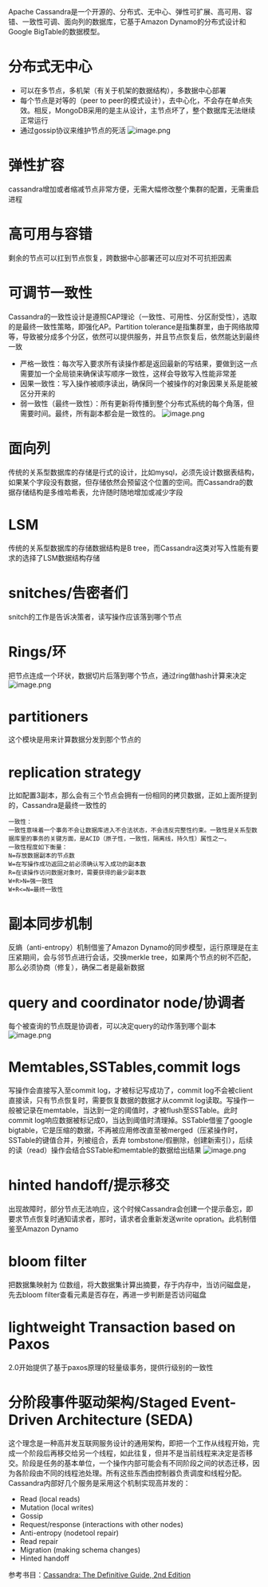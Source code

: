 Apache Cassandra是一个开源的、分布式、无中心、弹性可扩展、高可用、容错、一致性可调、面向列的数据库，它基于Amazon Dynamo的分布式设计和Google BigTable的数据模型。
# 分布式无中心
- 可以在多节点，多机架（有关于机架的数据结构），多数据中心部署
- 每个节点是对等的（peer to peer的模式设计），去中心化，不会存在单点失效。相反，MongoDB采用的是主从设计，主节点坏了，整个数据库无法继续正常运行
- 通过gossip协议来维护节点的死活
![image.png](https://github.com/jwongzblog/myblog/tree/master/%E5%A4%A7%E5%9E%8B%E5%88%86%E5%B8%83%E5%BC%8F%E5%AD%98%E5%82%A8%E7%B3%BB%E7%BB%9F/cassandra-arch1.png)
# 弹性扩容
cassandra增加或者缩减节点非常方便，无需大幅修改整个集群的配置，无需重启进程
# 高可用与容错
剩余的节点可以扛到节点恢复，跨数据中心部署还可以应对不可抗拒因素
# 可调节一致性
Cassandra的一致性设计是遵照CAP理论（一致性、可用性、分区耐受性），选取的是最终一致性策略，即强化AP。Partition tolerance是指集群里，由于网络故障等，导致被分成多个分区，依然可以提供服务，并且节点恢复后，依然能达到最终一致
- 严格一致性：每次写入要求所有读操作都是返回最新的写结果，要做到这一点需要加一个全局锁来确保读写顺序一致性，这样会导致写入性能非常差
- 因果一致性：写入操作被顺序读出，确保同一个被操作的对象因果关系是能被区分开来的
- 弱一致性（最终一致性）：所有更新将传播到整个分布式系统的每个角落，但需要时间。最终，所有副本都会是一致性的。
![image.png](https://github.com/jwongzblog/myblog/tree/master/%E5%A4%A7%E5%9E%8B%E5%88%86%E5%B8%83%E5%BC%8F%E5%AD%98%E5%82%A8%E7%B3%BB%E7%BB%9F/cassandra-arch2.png)
# 面向列
传统的关系型数据库的存储是行式的设计，比如mysql，必须先设计数据表结构，如果某个字段没有数据，但存储依然会预留这个位置的空间。而Cassandra的数据存储结构是多维哈希表，允许随时随地增加或减少字段
# LSM
传统的关系型数据库的存储数据结构是B tree，而Cassandra这类对写入性能有要求的选择了LSM数据结构存储
# snitches/告密者们
snitch的工作是告诉决策者，读写操作应该落到哪个节点
# Rings/环
把节点连成一个环状，数据切片后落到哪个节点，通过ring做hash计算来决定
![image.png](https://github.com/jwongzblog/myblog/tree/master/%E5%A4%A7%E5%9E%8B%E5%88%86%E5%B8%83%E5%BC%8F%E5%AD%98%E5%82%A8%E7%B3%BB%E7%BB%9F/cassandra-arch3.png)

# partitioners
这个模块是用来计算数据分发到那个节点的
# replication strategy
比如配置3副本，那么会有三个节点会拥有一份相同的拷贝数据，正如上面所提到的，Cassandra是最终一致性的
```
一致性：
一致性意味着一个事务不会让数据库进入不合法状态，不会违反完整性约束。一致性是关系型数据库里的事务的关键方面，是ACID（原子性，一致性，隔离线，持久性）属性之一。
一致性程度如下衡量：
N=存放数据副本的节点数
W=在写操作成功返回之前必须确认写入成功的副本数
R=在读操作访问数据对象时，需要获得的最少副本数
W+R>N=强一致性
W+R<=N=最终一致性
```

# 副本同步机制
反熵（anti-entropy）机制借鉴了Amazon Dynamo的同步模型，运行原理是在主压紧期间，会与邻节点进行会话，交换merkle tree，如果两个节点的树不匹配，那么必须协商（修复），确保二者是最新数据

# query and coordinator node/协调者
每个被查询的节点既是协调者，可以决定query的动作落到哪个副本
![image.png](https://github.com/jwongzblog/myblog/tree/master/%E5%A4%A7%E5%9E%8B%E5%88%86%E5%B8%83%E5%BC%8F%E5%AD%98%E5%82%A8%E7%B3%BB%E7%BB%9F/cassandra-arch4.png)
# Memtables,SSTables,commit logs
写操作会直接写入至commit log，才被标记写成功了，commit log不会被client直接读，只有节点恢复时，需要恢复数据的数据才从commit log读取。写操作一般被记录在memtable，当达到一定的阈值时，才被flush至SSTable。此时commit log响应数据被标记成0，当达到阈值时清理掉。SSTable借鉴了google bigtable，它是压缩的数据，不再被应用修改直至被merged（压紧操作时，SSTable的键值合并，列被组合，丢弃  tombstone/假删除，创建新索引），后续的读（read）操作会结合SSTable和memtable的数据给出结果
![image.png](https://github.com/jwongzblog/myblog/tree/master/%E5%A4%A7%E5%9E%8B%E5%88%86%E5%B8%83%E5%BC%8F%E5%AD%98%E5%82%A8%E7%B3%BB%E7%BB%9F/cassandra-arch5.png)

# hinted handoff/提示移交
出现故障时，部分节点无法响应，这个时候Cassandra会创建一个提示备忘，即要求节点恢复时通知请求者，那时，请求者会重新发送write opration。此机制借鉴至Amazon Dynamo
# bloom filter
把数据集映射为 位数组，将大数据集计算出摘要，存于内存中，当访问磁盘是，先去bloom filter查看元素是否存在，再进一步判断是否访问磁盘
# lightweight Transaction based on Paxos
2.0开始提供了基于paxos原理的轻量级事务，提供行级别的一致性
# 分阶段事件驱动架构/Staged Event-Driven Architecture (SEDA)
这个理念是一种高并发互联网服务设计的通用架构，即把一个工作从线程开始，完成一个阶段后再移交给另一个线程，如此往复，但并不是当前线程来决定是否移交。阶段是任务的基本单位，一个操作内部可能会有不同阶段之间的状态迁移，因为各阶段由不同的线程池处理。所有这些东西由控制器负责调度和线程分配。Cassandra内部好几个服务是采用这个机制实现高并发的：
- Read (local reads)
- Mutation (local writes)
- Gossip
- Request/response (interactions with other nodes)
- Anti-entropy (nodetool repair)
- Read repair
- Migration (making schema changes)
- Hinted handoff

参考书目：[Cassandra: The Definitive Guide, 2nd Edition](http://shop.oreilly.com/product/0636920043041.do)

